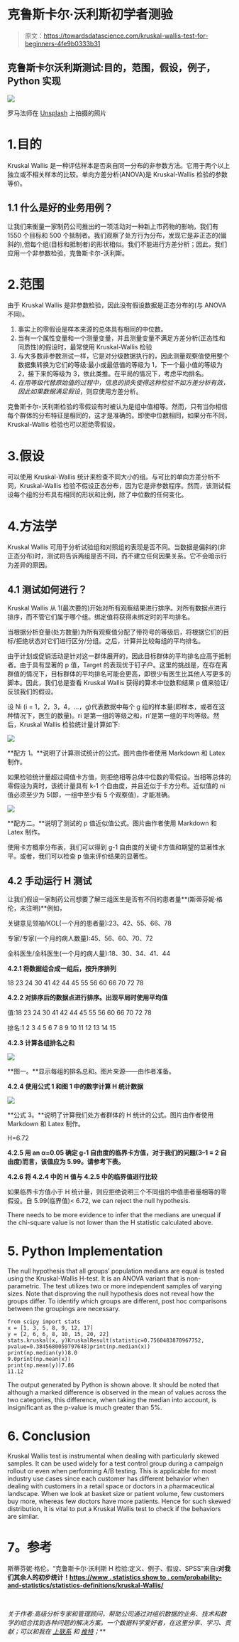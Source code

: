 # 克鲁斯卡尔·沃利斯初学者测验

> 原文：<https://towardsdatascience.com/kruskal-wallis-test-for-beginners-4fe9b0333b31>

## 克鲁斯卡尔沃利斯测试:目的，范围，假设，例子，Python 实现

![](img/f03a54c73c51ac3453d54ff0741a7f00.png)

罗马法师在 [Unsplash](https://unsplash.com?utm_source=medium&utm_medium=referral) 上拍摄的照片

# 1.目的

Kruskal Wallis 是一种评估样本是否来自同一分布的非参数方法。它用于两个以上独立或不相关样本的比较。单向方差分析(ANOVA)是 Kruskal-Wallis 检验的参数等价。

## 1.1 什么是好的业务用例？

让我们来衡量一家制药公司推出的一项活动对一种新上市药物的影响，我们有 1550 个目标和 500 个抵制者。我们观察了处方行为分布，发现它是非正态的(偏斜的),但每个组(目标和抵制者)的形状相似。我们不能进行方差分析；因此，我们应用一个非参数检验，克鲁斯卡尔-沃利斯。

# 2.范围

由于 Kruskal Wallis 是非参数检验，因此没有假设数据是正态分布的(与 ANOVA 不同)。

1.  事实上的零假设是样本来源的总体具有相同的中位数。
2.  当有一个属性变量和一个测量变量，并且测量变量不满足方差分析(正态性和同质性)的假设时，最常使用 Kruskal-Wallis 检验
3.  与大多数非参数测试一样，它是对分级数据执行的，因此测量观察值使用整个数据集转换为它们的等级:最小或最低值的等级为 1，下一个最小值的等级为 2，接下来的等级为 3，依此类推。在平局的情况下，考虑平均排名。
4.  *在用等级代替原始值的过程中，信息的损失使得这种检验不如方差分析有效，因此如果数据满足假设*，则应使用方差分析。

克鲁斯卡尔-沃利斯检验的零假设有时被认为是组中值相等。然而，只有当你相信每个群体的分布特征是相同的，这才是准确的。即使中位数相同，如果分布不同，Kruskal-Wallis 检验也可以拒绝零假设。

# 3.假设

可以使用 Kruskal-Wallis 统计来检查不同大小的组。与可比的单向方差分析不同，Kruskal-Wallis 检验不假设正态分布，因为它是非参数程序。然而，该测试假设每个组的分布具有相同的形状和比例，除了中位数的任何变化。

# 4.方法学

Kruskal Wallis 可用于分析试验组和对照组的表现是否不同。当数据是偏斜的(非正态分布)时，测试将告诉两组是否不同，而不建立任何因果关系。它不会暗示行为差异的原因。

## 4.1 测试如何进行？

Kruskal Wallis 从 1(最次要的)开始对所有观察结果进行排序。对所有数据点进行排序，而不管它们属于哪个组。绑定值将获得未绑定时的平均排名。

当根据分析变量(处方数量)为所有观察值分配了带符号的等级后，将根据它们的目标/拒绝状态对它们进行区分/分组。之后，计算并比较每组的平均排名。

由于计划或促销活动是针对这一群体展开的，因此目标群体的平均排名应高于抵制者。由于具有显著的 p 值，Target 的表现优于钉子户。这里的挑战是，在存在离群值的情况下，目标群体的平均排名可能会更高，即很少有医生比其他人写更多的脚本。因此，我们总是查看 Kruskal Wallis 获得的算术中位数和结果 p 值来验证/反驳我们的假设。

设 Ni (i = 1，2，3，4，…，g)代表数据中每个 g 组的样本量(即样本，或者在这种情况下，医生的数量)。ri 是第一组的等级之和，ri’是第一组的平均等级。然后，Kruskal Wallis 检验统计量计算如下:

![](img/a344f68dca1b7e5b596460c3f9ddf851.png)

**配方 1。**说明了计算测试统计的公式。图片由作者使用 Markdown 和 Latex 制作。

如果检验统计量超过阈值卡方值，则拒绝相等总体中位数的零假设。当相等总体的零假设为真时，该统计量具有 k-1 个自由度，并且近似于卡方分布。近似值的 ni 值必须至少为 5(即，一组中至少有 5 个观察值)，才能准确。

![](img/efe077ed599dacc990fca20a87ba9740.png)

**配方二。**说明了测试的 p 值近似值公式。图片由作者使用 Markdown 和 Latex 制作。

使用卡方概率分布表，我们可以得到 g-1 自由度的关键卡方值和期望的显著性水平。或者，我们可以检查 p 值来评价结果的显著性。

## 4.2 手动运行 H 测试

让我们假设一家制药公司想要了解三组医生是否有不同的患者量**(斯蒂芬妮·格伦，未注明)**例如，

关键意见领袖/KOL(一个月的患者量):23、42、55、66、78

专家/专家(一个月的病人数量):45、56、60、70、72

全科医生/全科医生(一个月的病人量):18、30、34、41、44

**4.2.1 将数据组合成一组后，按升序排列**

18 23 24 30 41 42 44 45 55 56 60 66 70 72 78

**4.2.2 对排序后的数据点进行排序。出现平局时使用平均值**

值:18 23 24 30 41 42 44 45 55 56 60 66 70 72 78

排名:1 2 3 4 5 6 7 8 9 10 11 12 13 14 15

**4.2.3 计算各组排名之和**

![](img/98efee6c72e7cbe29a8474aa1e2412de.png)

**图一。**显示每组的排名总和。图片来源——由作者准备。

**4.2.4 使用公式 1 和图 1 中的数字计算 H 统计数据**

![](img/b4a1e32376a385d5610b51908ed9b6a6.png)

**公式 3。**说明了计算我们处方者群体的 H 统计的公式。图片由作者使用 Markdown 和 Latex 制作。

H=6.72

**4.2.5 用
an α=0.05 确定 g-1 自由度的临界卡方值，对于我们的问题(3–1 = 2 自由度)而言，该值应为 5.99。请参考下表。**

  

**4.2.6 将 4.2.4 中的 H 值与 4.2.5 中的临界值进行比较**

如果临界卡方值小于 H 统计量，则应拒绝说明三个不同组的中值患者量相等的零假设。自 5.99(临界值)< 6.72, we can reject the null hypothesis.

There needs to be more evidence to infer that the medians are unequal if the chi-square value is not lower than the H statistic calculated above.

# 5\. Python Implementation

The null hypothesis that all groups’ population medians are equal is tested using the Kruskal-Wallis H-test. It is an ANOVA variant that is non-parametric. The test utilizes two or more independent samples of varying sizes. Note that disproving the null hypothesis does not reveal how the groups differ. To identify which groups are different, post hoc comparisons between the groupings are necessary.

```
from scipy import stats
x = [1, 3, 5, 8, 9, 12, 17]
y = [2, 6, 6, 8, 10, 15, 20, 22]
stats.kruskal(x, y)KruskalResult(statistic=0.7560483870967752, pvalue=0.3845680059797648)print(np.median(x))
print(np.median(y))8.0
9.0print(np.mean(x))
print(np.mean(y))7.86
11.12
```

The output generated by Python is shown above. It should be noted that although a marked difference is observed in the mean of values across the two categories, this difference, when taking the median into account, is insignificant as the p-value is much greater than 5%.

# 6\. Conclusion

Kruskal Wallis test is instrumental when dealing with particularly skewed samples. It can be used widely for a test control group during a campaign rollout or even when performing A/B testing. This is applicable for most industry use cases since each customer has different behavior when dealing with customers in a retail space or doctors in a pharmaceutical landscape. When we look at basket size or patient volume, few customers buy more, whereas few doctors have more patients. Hence for such skewed distribution, it is vital to put a Kruskal Wallis test to check if the behaviors are similar.

# **7。参考**

斯蒂芬妮·格伦。“克鲁斯卡尔·沃利斯 H 检验:定义、例子、假设、SPSS”来自[](https://www.statisticshowto.com/)**:对我们其余人的初步统计！[https://www . statistics show to . com/probability-and-statistics/statistics-definitions/kruskal-Wallis/](https://www.statisticshowto.com/probability-and-statistics/statistics-definitions/kruskal-wallis/)**

**‌**

***关于作者:高级分析专家和管理顾问，帮助公司通过对组织数据的业务、技术和数学的组合找到各种问题的解决方案。一个数据科学爱好者，在这里分享、学习、贡献；可以和我在* [*上联系*](https://www.linkedin.com/in/angel-das-9532bb12a/) *和* [*推特*](https://twitter.com/dasangel07_andy)*；***